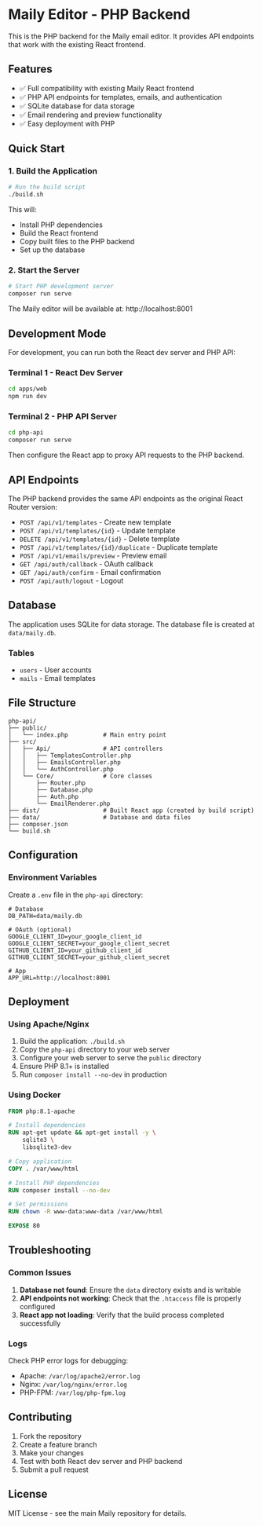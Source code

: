 # Maily Editor - PHP Backend

This is the PHP backend for the Maily email editor. It provides API endpoints that work with the existing React frontend.

## Features

- ✅ Full compatibility with existing Maily React frontend
- ✅ PHP API endpoints for templates, emails, and authentication
- ✅ SQLite database for data storage
- ✅ Email rendering and preview functionality
- ✅ Easy deployment with PHP

## Quick Start

### 1. Build the Application

```bash
# Run the build script
./build.sh
```

This will:
- Install PHP dependencies
- Build the React frontend
- Copy built files to the PHP backend
- Set up the database

### 2. Start the Server

```bash
# Start PHP development server
composer run serve
```

The Maily editor will be available at: http://localhost:8001

## Development Mode

For development, you can run both the React dev server and PHP API:

### Terminal 1 - React Dev Server
```bash
cd apps/web
npm run dev
```

### Terminal 2 - PHP API Server
```bash
cd php-api
composer run serve
```

Then configure the React app to proxy API requests to the PHP backend.

## API Endpoints

The PHP backend provides the same API endpoints as the original React Router version:

- `POST /api/v1/templates` - Create new template
- `POST /api/v1/templates/{id}` - Update template
- `DELETE /api/v1/templates/{id}` - Delete template
- `POST /api/v1/templates/{id}/duplicate` - Duplicate template
- `POST /api/v1/emails/preview` - Preview email
- `GET /api/auth/callback` - OAuth callback
- `GET /api/auth/confirm` - Email confirmation
- `POST /api/auth/logout` - Logout

## Database

The application uses SQLite for data storage. The database file is created at `data/maily.db`.

### Tables

- `users` - User accounts
- `mails` - Email templates

## File Structure

```
php-api/
├── public/
│   └── index.php          # Main entry point
├── src/
│   ├── Api/               # API controllers
│   │   ├── TemplatesController.php
│   │   ├── EmailsController.php
│   │   └── AuthController.php
│   └── Core/              # Core classes
│       ├── Router.php
│       ├── Database.php
│       ├── Auth.php
│       └── EmailRenderer.php
├── dist/                  # Built React app (created by build script)
├── data/                  # Database and data files
├── composer.json
└── build.sh
```

## Configuration

### Environment Variables

Create a `.env` file in the `php-api` directory:

```env
# Database
DB_PATH=data/maily.db

# OAuth (optional)
GOOGLE_CLIENT_ID=your_google_client_id
GOOGLE_CLIENT_SECRET=your_google_client_secret
GITHUB_CLIENT_ID=your_github_client_id
GITHUB_CLIENT_SECRET=your_github_client_secret

# App
APP_URL=http://localhost:8001
```

## Deployment

### Using Apache/Nginx

1. Build the application: `./build.sh`
2. Copy the `php-api` directory to your web server
3. Configure your web server to serve the `public` directory
4. Ensure PHP 8.1+ is installed
5. Run `composer install --no-dev` in production

### Using Docker

```dockerfile
FROM php:8.1-apache

# Install dependencies
RUN apt-get update && apt-get install -y \
    sqlite3 \
    libsqlite3-dev

# Copy application
COPY . /var/www/html

# Install PHP dependencies
RUN composer install --no-dev

# Set permissions
RUN chown -R www-data:www-data /var/www/html

EXPOSE 80
```

## Troubleshooting

### Common Issues

1. **Database not found**: Ensure the `data` directory exists and is writable
2. **API endpoints not working**: Check that the `.htaccess` file is properly configured
3. **React app not loading**: Verify that the build process completed successfully

### Logs

Check PHP error logs for debugging:
- Apache: `/var/log/apache2/error.log`
- Nginx: `/var/log/nginx/error.log`
- PHP-FPM: `/var/log/php-fpm.log`

## Contributing

1. Fork the repository
2. Create a feature branch
3. Make your changes
4. Test with both React dev server and PHP backend
5. Submit a pull request

## License

MIT License - see the main Maily repository for details.